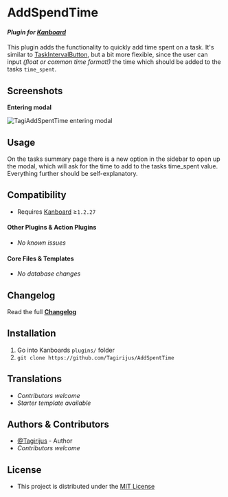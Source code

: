 # AddSpendTime

#### _Plugin for [Kanboard](https://github.com/fguillot/kanboard "Kanboard - Kanban Project Management Software")_

This plugin adds the functionality to quickly add time spent on a task. It's similar to [TaskIntervalButton](https://github.com/mrozigor/kanboard-add-time-interval-plugin), but a bit more flexible, since the user can input _(float or common time format!)_ the time which should be added to the tasks `time_spent`.


Screenshots
----------

**Entering modal**

![TagiAddSpentTime entering modal](../master/Screenshots/AddSpentTime_modal.png)


Usage
-------------

On the tasks summary page there is a new option in the sidebar to open up the modal, which will ask for the time to add to the tasks time_spent value. Everything further should be self-explanatory.


Compatibility
-------------

- Requires [Kanboard](https://github.com/fguillot/kanboard "Kanboard - Kanban Project Management Software") ≥`1.2.27`

#### Other Plugins & Action Plugins
- _No known issues_
#### Core Files & Templates
- _No database changes_


Changelog
---------

Read the full [**Changelog**](../master/changelog.md "See changes")
 

Installation
------------

1. Go into Kanboards `plugins/` folder
2. `git clone https://github.com/Tagirijus/AddSpentTime`


Translations
------------

- _Contributors welcome_
- _Starter template available_

Authors & Contributors
----------------------

- [@Tagirijus](https://github.com/Tagirijus) - Author
- _Contributors welcome_


License
-------
- This project is distributed under the [MIT License](../master/LICENSE "Read The MIT license")
